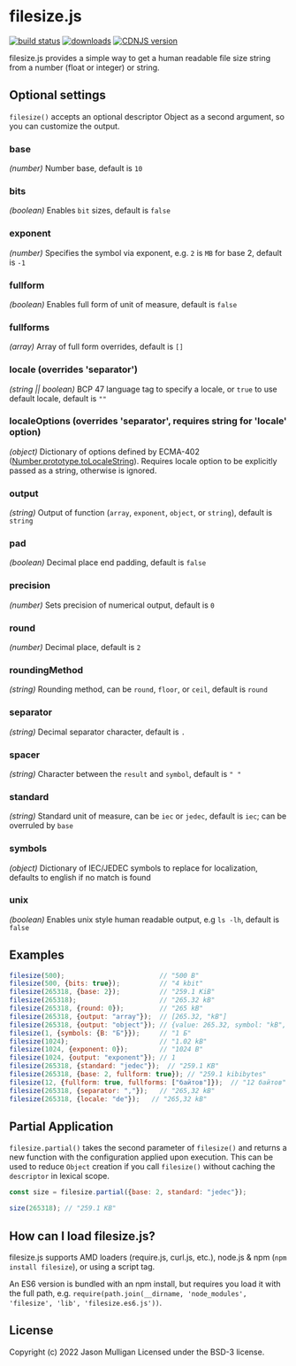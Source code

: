 # filesize.js

[![build status](https://secure.travis-ci.org/avoidwork/filesize.js.svg)](http://travis-ci.org/avoidwork/filesize.js)  [![downloads](https://img.shields.io/npm/dt/filesize.svg)](https://www.npmjs.com/package/filesize) [![CDNJS version](https://img.shields.io/cdnjs/v/filesize.svg)](https://cdnjs.com/libraries/filesize)

filesize.js provides a simple way to get a human readable file size string from a number (float or integer) or string.

## Optional settings

`filesize()` accepts an optional descriptor Object as a second argument, so you can customize the output.

### base
_*(number)*_ Number base, default is `10`

### bits
_*(boolean)*_ Enables `bit` sizes, default is `false`

### exponent
_*(number)*_ Specifies the symbol via exponent, e.g. `2` is `MB` for base 2, default is `-1`

### fullform
_*(boolean)*_ Enables full form of unit of measure, default is `false`

### fullforms
_*(array)*_ Array of full form overrides, default is `[]`

### locale (overrides 'separator')
_*(string || boolean)*_ BCP 47 language tag to specify a locale, or `true` to use default locale, default is `""`

### localeOptions (overrides 'separator', requires string for 'locale' option)
_*(object)*_ Dictionary of options defined by ECMA-402 ([Number.prototype.toLocaleString](https://developer.mozilla.org/en-US/docs/Web/JavaScript/Reference/Global_Objects/Number/toLocaleString)). Requires locale option to be explicitly passed as a string, otherwise is ignored.

### output
_*(string)*_ Output of function (`array`, `exponent`, `object`, or `string`), default is `string`

### pad
_*(boolean)*_ Decimal place end padding, default is `false`

### precision
_*(number)*_ Sets precision of numerical output, default is `0`

### round
_*(number)*_ Decimal place, default is `2`

### roundingMethod
_*(string)*_ Rounding method, can be `round`, `floor`, or `ceil`, default is `round`

### separator
_*(string)*_ Decimal separator character, default is `.`

### spacer
_*(string)*_ Character between the `result` and `symbol`, default is `" "`

### standard
_*(string)*_ Standard unit of measure, can be `iec` or `jedec`, default is `iec`; can be overruled by `base`

### symbols
_*(object)*_ Dictionary of IEC/JEDEC symbols to replace for localization, defaults to english if no match is found

### unix
_*(boolean)*_ Enables unix style human readable output, e.g `ls -lh`, default is `false`

## Examples

```javascript
filesize(500);                        // "500 B"
filesize(500, {bits: true});          // "4 kbit"
filesize(265318, {base: 2});          // "259.1 KiB"
filesize(265318);                     // "265.32 kB"
filesize(265318, {round: 0});         // "265 kB"
filesize(265318, {output: "array"});  // [265.32, "kB"]
filesize(265318, {output: "object"}); // {value: 265.32, symbol: "kB", exponent: 1, unit: "kB"}
filesize(1, {symbols: {B: "Б"}});     // "1 Б"
filesize(1024);                       // "1.02 kB"
filesize(1024, {exponent: 0});        // "1024 B"
filesize(1024, {output: "exponent"}); // 1
filesize(265318, {standard: "jedec"});  // "259.1 KB"
filesize(265318, {base: 2, fullform: true}); // "259.1 kibibytes"
filesize(12, {fullform: true, fullforms: ["байтов"]});  // "12 байтов"
filesize(265318, {separator: ","});   // "265,32 kB"
filesize(265318, {locale: "de"});   // "265,32 kB"
```

## Partial Application
`filesize.partial()` takes the second parameter of `filesize()` and returns a new function with the configuration applied 
upon execution. This can be used to reduce `Object` creation if you call `filesize()` without caching the `descriptor` 
in lexical scope.

```javascript
const size = filesize.partial({base: 2, standard: "jedec"});

size(265318); // "259.1 KB"
```

## How can I load filesize.js?
filesize.js supports AMD loaders (require.js, curl.js, etc.), node.js & npm (```npm install filesize```), or using a script tag.

An ES6 version is bundled with an npm install, but requires you load it with the full path, e.g. `require(path.join(__dirname, 'node_modules', 'filesize', 'lib', 'filesize.es6.js'))`.

## License
Copyright (c) 2022 Jason Mulligan
Licensed under the BSD-3 license.
